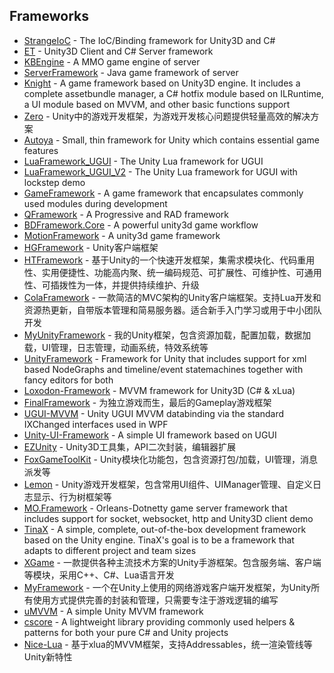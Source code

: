 ## Frameworks

  - [StrangeIoC](https://github.com/strangeioc/strangeioc) - The IoC/Binding framework for Unity3D and C#
  - [ET](https://github.com/egametang/ET) - Unity3D Client and C# Server framework
  - [KBEngine](https://github.com/kbengine/kbengine) - A MMO game engine of server
  - [ServerFramework](https://github.com/zhangqi-ulua/ServerFramework) - Java game framework of server
  - [Knight](https://github.com/winddyhe/knight) - A game framework based on Unity3D engine. It includes a complete assetbundle manager, a C# hotfix module based on ILRuntime, a UI module based on MVVM, and other basic functions support
  - [Zero](https://github.com/jinglikeblue/Zero) - Unity中的游戏开发框架，为游戏开发核心问题提供轻量高效的解决方案
  - [Autoya](https://github.com/sassembla/Autoya) - Small, thin framework for Unity which contains essential game features
  - [LuaFramework_UGUI](https://github.com/jarjin/LuaFramework_UGUI) - The Unity Lua framework for UGUI
  - [LuaFramework_UGUI_V2](https://github.com/jarjin/LuaFramework_UGUI_V2) - The Unity Lua framework for UGUI with lockstep demo
  - [GameFramework](https://github.com/EllanJiang/GameFramework) - A game framework that encapsulates commonly used modules during development
  - [QFramework](https://github.com/liangxiegame/QFramework) - A Progressive and RAD framework
  - [BDFramework.Core](https://github.com/yimengfan/BDFramework.Core) - A powerful unity3d game workflow
  - [MotionFramework](https://github.com/gmhevinci/MotionFramework) - A unity3d game framework
  - [HGFramework](https://github.com/zhutaorun/HGFramework) - Unity客户端框架
  - [HTFramework](https://github.com/SaiTingHu/HTFramework) - 基于Unity的一个快速开发框架，集需求模块化、代码重用性、实用便捷性、功能高内聚、统一编码规范、可扩展性、可维护性、可通用性、可插拨性为一体，并提供持续维护、升级
  - [ColaFramework](https://github.com/XINCGer/ColaFrameWork) - 一款简洁的MVC架构的Unity客户端框架。支持Lua开发和资源热更新，自带版本管理和简易服务器。适合新手入门学习或用于中小团队开发
  - [MyUnityFramework](https://github.com/GaoKaiHaHa/MyUnityFrameWork) - 我的Unity框架，包含资源加载，配置加载，数据加载，UI管理，日志管理，动画系统，特效系统等
  - [UnityFramework](https://github.com/traggett/UnityFramework) - Framework for Unity that includes support for xml based NodeGraphs and timeline/event statemachines together with fancy editors for both
  - [Loxodon-Framework](https://github.com/cocowolf/loxodon-framework) - MVVM framework for Unity3D (C# & xLua)
  - [FinalFramework](https://github.com/jarjin/FinalFramework) - 为独立游戏而生，最后的Gameplay游戏框架
  - [UGUI-MVVM](https://github.com/jbruening/ugui-mvvm) - Unity UGUI MVVM databinding via the standard IXChanged interfaces used in WPF
  - [Unity-UI-Framework](https://github.com/MrNerverDie/Unity-UI-Framework) - A simple UI framework based on UGUI
  - [EZUnity](https://github.com/EZhex1991/EZUnity) - Unity3D工具集，API二次封装，编辑器扩展
  - [FoxGameToolKit](https://github.com/FoxGame825/FoxGameToolKit) - Unity模块化功能包，包含资源打包/加载，UI管理，消息派发等
  - [Lemon](https://github.com/onelei/Lemon) - Unity游戏开发框架，包含常用UI组件、UIManager管理、自定义日志显示、行为树框架等
  - [MO.Framework](https://github.com/mmogdeveloper/MO.Framework) - Orleans-Dotnetty game server framework that includes support for socket, websocket, http and Unity3D client demo
  - [TinaX](https://github.com/yomunsam/TinaX) - A simple, complete, out-of-the-box development framework based on the Unity engine. TinaX's goal is to be a framework that adapts to different project and team sizes
  - [XGame](https://github.com/monitor1394/XGame) - 一款提供各种主流技术方案的Unity手游框架。包含服务端、客户端等模块，采用C++、C#、Lua语言开发
  - [MyFramework](https://github.com/ZHOURUIH/MyFramework) - 一个在Unity上使用的网络游戏客户端开发框架，为Unity所有使用方式提供完善的封装和管理，只需要专注于游戏逻辑的编写
  - [uMVVM](https://github.com/MEyes/uMVVM) - A simple Unity MVVM framework
  - [cscore](https://github.com/cs-util-com/cscore) - A lightweight library providing commonly used helpers & patterns for both your pure C# and Unity projects
  - [Nice-Lua](https://github.com/Justin-sky/Nice-Lua) - 基于xlua的MVVM框架，支持Addressables，统一渲染管线等Unity新特性
